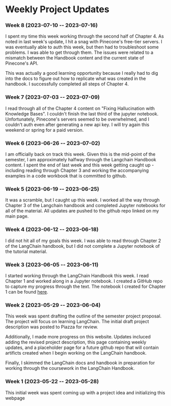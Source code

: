 # Weekly Project Updates

### Week 8 (2023-07-10 -- 2023-07-16)
I spent my time this week working through the second half of Chapter 4. As noted in last week's update, I hit a snag with Pinecone's free-tier servers. I was eventually able to auth this week, but then had to troubleshoot some problems. I was able to get through them. The issues were related to a mismatch between the Handbook content and the current state of Pinecone's API.

This was actually a good learning opportunity because I really had to dig into the docs to figure out how to replicate what was created in the handbook. I successfully completed all steps of Chapter 4.

### Week 7 (2023-07-03 -- 2023-07-09)
I read through all of the Chapter 4 content on "Fixing Hallucination with Knowledge Bases". I couldn't finish the last third of the jupyter notebook. Unfortunately, Pinecone's servers seemed to be overwhelmed, and I couldn't auth even after generating a new api key. I will try again this weekend or spring for a paid version.

### Week 6 (2023-06-26 -- 2023-07-02)
I am officially back on track this week. Given this is the mid-point of the semester, I am approximately halfway through the Langchain Handbook content. I spent the end of last week and this week getting caught up - including reading through Chapter 3 and working the accompanying examples in a code workbook that is committed to github.

### Week 5 (2023-06-19 -- 2023-06-25)
It was a scramble, but I caught up this week. I worked all the way through Chapter 3 of the Langchain handbook and completed Jupyter notebooks for all of the material. All updates are pushed to the github repo linked on my main page.

### Week 4 (2023-06-12 -- 2023-06-18)
I did not hit all of my goals this week. I was able to read through Chapter 2 of the LangChain handbook, but I did not complete a Jupyter notebook of the tutorial material.

### Week 3 (2023-06-05 -- 2023-06-11)
I started working through the LangChain Handbook this week. I read Chapter 1 and worked along in a Jupyter notebook. I created a GitHub repo to capture my progress through the text. The notebook I created for Chapter 1 can be found [here](https://github.com/ewhanley/langchain_handbook/blob/main/chapter_1.ipynb).


### Week 2 (2023-05-29 -- 2023-06-04)
This week was spent drafting the outline of the semester project proposal. The project will focus on learning LangChain. The initial draft project description was posted to Piazza for review.

Additionally, I made more progress on this website. Updates incluced adding the revised project description, this page containing weekly updates, and a placeholder page for a future github repo that will contain artificts created when I begin working on the LangChain handbook.

Finally, I skimmed the LangChain docs and handbook in preparation for working through the coursework in the LangChain Handbook.

### Week 1 (2023-05-22 -- 2023-05-28)
This initial week was spent coming up with a project idea and initializing this webpage

